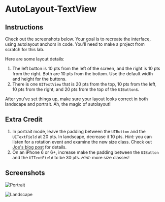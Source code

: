 # AutoLayout-TextView

## Instructions

Check out the screenshots below. Your goal is to recreate the interface, using autolayout anchors in code. You'll need to make a project from scratch for this lab.

Here are some layout details:

1. The left button is 10 pts from the left of the screen, and the right is 10 pts from the right. Both are 10 pts from the bottom. Use the default width and height for the buttons.
2. There is one `UITextView` that is 20 pts from the top, 10 pts from the left, 10 pts from the right, and 20 pts from the top of the `UIButton`s.

After you've set things up, make sure your layout looks correct in both landscape and portrait. Ah, the magic of autolayout!

## Extra Credit

  1. In portrait mode, leave the padding between the `UIButton` and the `UITextField` at 20 pts. In landscape, decrease it 10 pts. *Hint:* you can listen for a rotation event and examine the new size class. Check out [Joe's blog post](http://blog.flatironschool.com/working-with-size-classes-in-code-with/) for details.
  2. On an iPhone 6 or 6+, increase make the padding between the `UIButton` and the `UITextField` to be 30 pts. *Hint:* more size classes!

## Screenshots
![Portrait](http://ironboard-curriculum-content.s3.amazonaws.com/iOS/autolayout-textview/Portrait.png)

![Landscape](http://ironboard-curriculum-content.s3.amazonaws.com/iOS/autolayout-textview/Landscape.png)
